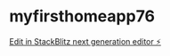 # myfirsthomeapp76

[Edit in StackBlitz next generation editor ⚡️](https://stackblitz.com/~/github.com/prutasiscale/myfirsthomeapp76)